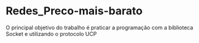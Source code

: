 # Redes_Preco-mais-barato
O principal objetivo do trabalho é praticar a programação com a biblioteca Socket e utilizando o protocolo UCP
